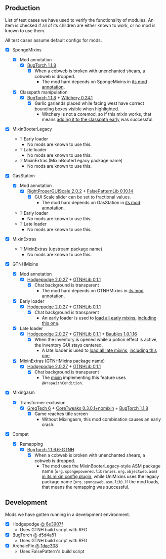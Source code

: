 ## Production

List of test cases we have used to verify the functionality of modules. An item is checked if all of its children are either known to work, or no mod is known to use them.

All test cases assume default configs for mods.

* [x] SpongeMixins
    * [x] Mod annotation
        * [x] [BugTorch 1.1.8](https://github.com/jss2a98aj/BugTorch/releases/download/1.1.8/bugtorch-1.7.10-1.1.8.jar)
            * [x] When a cobweb is broken with unenchanted shears, a cobweb is dropped.
                * The mod hard depends on SpongeMixins in [its mod annotation](https://github.com/jss2a98aj/BugTorch/blob/95480e11c5ea922f4cc2a7540ca944ef4a9aeaec/src/main/java/jss/bugtorch/core/BugTorchCore.java#L22).
    * [x] Classpath manipulation
        * [x] [BugTorch 1.1.8](https://github.com/jss2a98aj/BugTorch/releases/download/1.1.8/bugtorch-1.7.10-1.1.8.jar) + [Witchery 0.24.1](https://www.curseforge.com/minecraft/mc-mods/witchery/files/2234410)
            * [x] Garlic garlands placed while facing west have correct bounding boxes visible when highlighted.
                * Witchery is not a coremod, so if this mixin works, that means [adding it to the classpath early](https://github.com/jss2a98aj/BugTorch/blob/95480e11c5ea922f4cc2a7540ca944ef4a9aeaec/src/main/java/jss/bugtorch/core/BugTorchMixinPlugin.java#L149-L166) was successful.

* [x] MixinBooterLegacy
    * ❔ Early loader
        * No mods are known to use this.
    * ❔ Late loader
        * No mods are known to use this.
    * ❔ MixinExtras (MixinBooterLegacy package name)
        * No mods are known to use this.

* [x] GasStation
    * [x] Mod annotation
        * [x] [RightProperGUIScale 2.0.2](https://github.com/basdxz/RightProperGUIScale/releases/download/2.0.2/rightproperguiscale-mc1.7.10-2.0.2.jar) + [FalsePatternLib 0.10.14](https://github.com/FalsePattern/FalsePatternLib/releases/download/0.10.14/falsepatternlib-mc1.7.10-0.10.14.jar)
            * [x] GUI Scale slider can be set to fractional values.
                * The mod hard depends on GasStation in [its mod annotation](https://github.com/basdxz/RightProperGUIScale/blob/a14814a00f7f360491f72367c40fcb31341abf7e/src/main/java/com/github/basdxz/rightproperguiscale/Tags.java#L17).
    * ❔ Early loader
        * No mods are known to use this.
    * ❔ Late loader
        * No mods are known to use this.

* [x] MixinExtras
    * ❔ MixinExtras (upstream package name)
        * No mods are known to use this.

* [x] GTNHMixins
    * [x] Mod annotation
        * [x] [Hodgepodge 2.0.27](https://github.com/GTNewHorizons/Hodgepodge/releases/download/2.0.27/hodgepodge-1.7.10-2.0.27.jar) + [GTNHLib 0.1.1](https://github.com/GTNewHorizons/GTNHLib/releases/download/0.0.11/gtnhlib-1.7.10-0.0.11.jar)
            * [x] Chat background is transparent
                * The mod hard depends on GTNHMixins in [its mod annotation](https://github.com/GTNewHorizons/Hodgepodge/blob/035015166f138ab56c5d5c5acd8d13dad79f95fc/src/main/java/com/mitchej123/hodgepodge/Hodgepodge.java#L21).
    * [x] Early loader
        * [x] [Hodgepodge 2.0.27](https://github.com/GTNewHorizons/Hodgepodge/releases/download/2.0.27/hodgepodge-1.7.10-2.0.27.jar) + [GTNHLib 0.1.1](https://github.com/GTNewHorizons/GTNHLib/releases/download/0.0.11/gtnhlib-1.7.10-0.0.11.jar)
            * [x] Chat background is transparent
                * An early loader is used to [load all early mixins](https://github.com/GTNewHorizons/Hodgepodge/blob/035015166f138ab56c5d5c5acd8d13dad79f95fc/src/main/java/com/mitchej123/hodgepodge/core/HodgepodgeCore.java#L35-L50), [including this one](https://github.com/GTNewHorizons/Hodgepodge/blob/2.0.27/src/main/java/com/mitchej123/hodgepodge/mixins/Mixins.java#L98-L103).
    * [x] Late loader
        * [x] [Hodgepodge 2.0.27](https://github.com/GTNewHorizons/Hodgepodge/releases/download/2.0.27/hodgepodge-1.7.10-2.0.27.jar) + [GTNHLib 0.1.1](https://github.com/GTNewHorizons/GTNHLib/releases/download/0.0.11/gtnhlib-1.7.10-0.0.11.jar) + [Baubles 1.0.1.16](https://github.com/GTNewHorizons/Baubles/releases/download/1.0.1.16/Baubles-1.0.1.16.jar)
            * [x] When the inventory is opened while a potion effect is active, the inventory GUI stays centered.
                * A late loader is used to [load all late mixins](https://github.com/GTNewHorizons/Hodgepodge/blob/2.0.27/src/main/java/com/mitchej123/hodgepodge/HodgepodgeLateMixins.java), [including this one](https://github.com/GTNewHorizons/Hodgepodge/blob/2.0.27/src/main/java/com/mitchej123/hodgepodge/mixins/Mixins.java#L489-L494).
    * [x] MixinExtras (GTNHMixins package name)
        * [x] [Hodgepodge 2.0.27](https://github.com/GTNewHorizons/Hodgepodge/releases/download/2.0.27/hodgepodge-1.7.10-2.0.27.jar) + [GTNHLib 0.1.1](https://github.com/GTNewHorizons/GTNHLib/releases/download/0.0.11/gtnhlib-1.7.10-0.0.11.jar)
            * [x] Chat background is transparent
                * The [mixin](https://github.com/GTNewHorizons/Hodgepodge/blob/2.0.27/src/main/java/com/mitchej123/hodgepodge/mixins/early/minecraft/MixinGuiNewChat_TransparentChat.java) implementing this feature uses `@WrapWithCondition`.

* [x] Mixingasm
    * [x] Transformer exclusion
        * [x] [GregTech 6](https://gregtech.overminddl1.com/com/gregoriust/gregtech/gregtech_1.7.10/6.14.20/gregtech_1.7.10-6.14.20.jar) + [CoreTweaks 0.3.0.1+nomixin](https://github.com/makamys/CoreTweaks/releases/download/0.3.0.1/CoreTweaks-1.7.10-0.3.0.1+nomixin.jar) + [BugTorch 1.1.8](https://github.com/jss2a98aj/BugTorch/releases/download/1.1.8/bugtorch-1.7.10-1.1.8.jar)
            * [x] Game reaches title screen
                * Without Mixingasm, this mod combination causes an early crash.

* [x] Compat
    * [x] Remapping
        * [x] [BugTorch 1.1.6.6-GTNH](https://github.com/GTNewHorizons/BugTorch/releases/download/1.1.6.6-GTNH/bugtorch-1.7.10-1.1.6.6-GTNH.jar)
            * [x] When a cobweb is broken with unenchanted shears, a cobweb is dropped.
                * The mod uses the MixinBooterLegacy-style ASM package name (`org.spongepowered.libraries.org.objectweb.asm`) [in its mixin config plugin](https://github.com/GTNewHorizons/BugTorch/blob/3e1758a12bd92d6dabab566ed9a1e811528c655f/src/main/java/jss/bugtorch/core/BugTorchMixinPlugin.java#L13), while UniMixins uses the legacy package name (`org.spongeweb.asm.lib`). If the mod loads, that means the remapping was successful.

## Development

Mods we have gotten running in a development environment.

* [x] Hodgepodge [@ 6e3907f](https://github.com/GTNewHorizons/Hodgepodge/tree/6e3907fbc619a217678734448295880bb736a063)   
    * Uses GTNH build script with RFG
* [x] BugTorch [@ d5d4a51](https://github.com/jss2a98aj/BugTorch/tree/d5d4a51fd0414fb35692c83004ee5d9152e1a3fe)
    * Uses GTNH build script with RFG
* [x] ArchaicFix [@ 1dac308](https://github.com/embeddedt/ArchaicFix/tree/1dac308d2d15abf82a409cb5574b901b54a6f38c)
    * Uses FalsePattern's build script
